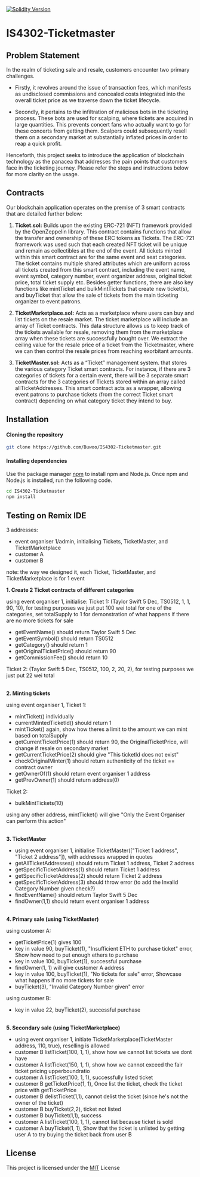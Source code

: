 [![Solidity Version](https://img.shields.io/badge/Solidity-0.8.20-blue.svg)](https://solidity.readthedocs.io/)

# IS4302-Ticketmaster

## Problem Statement

In the realm of ticketing sale and resale, customers encounter two primary challenges.

- Firstly, it revolves around the issue of transaction fees, which manifests as undisclosed commissions and concealed costs integrated into the overall ticket price as we traverse down the ticket lifecycle.

- Secondly, it pertains to the infiltration of malicious bots in the ticketing process. These bots are used for scalping, where tickets are acquired in large quantities. This prevents concert fans who actually want to go for these concerts from getting them. Scalpers could subsequently resell them on a secondary market at substantially inflated prices in order to reap a quick profit.

Henceforth, this project seeks to introduce the application of blockchain technology as the panacea that addresses the pain points that customers face in the ticketing journey. Please refer the steps and instructions below for more clarity on the usage.

## Contracts

Our blockchain application operates on the premise of 3 smart contracts that are detailed further below:

1. **Ticket.sol:**
   Builds upon the existing ERC-721 (NFT) framework provided by the OpenZeppelin library. This contract contains functions that allow the transfer and ownership of these ERC tokens as Tickets. The ERC-721 framework was used such that each created NFT ticket will be unique and remain as collectibles at the end of the event. All tickets minted within this smart contract are for the same event and seat categories. The ticket contains multiple shared attributes which are uniform across all tickets created from this smart contract, including the event name, event symbol, category number, event organizer address, original ticket price, total ticket supply etc. Besides getter functions, there are also key functions like mintTicket and bulkMintTickets that create new ticket(s), and buyTicket that allow the sale of tickets from the main ticketing organizer to event patrons.

2. **TicketMarketplace.sol:**
   Acts as a marketplace where users can buy and list tickets on the resale market. The ticket marketplace will include an array of Ticket contracts. This data structure allows us to keep track of the tickets available for resale, removing them from the marketplace array when these tickets are successfully bought over. We extract the ceiling value for the resale price of a ticket from the Ticketmaster, where we can then control the resale prices from reaching exorbitant amounts.

3. **TicketMaster.sol:**
   Acts as a “Ticket” management system. that stores the various category Ticket smart contracts. For instance, if there are 3 categories of tickets for a certain event, there will be 3 separate smart contracts for the 3 categories of Tickets stored within an array called allTicketAddresses. This smart contract acts as a wrapper, allowing event patrons to purchase tickets (from the correct Ticket smart contract) depending on what category ticket they intend to buy.

## Installation

#### Cloning the repository

```bash
git clone https://github.com/Buwoo/IS4302-Ticketmaster.git
```

#### Installing dependencies

Use the package manager [npm](https://docs.npmjs.com/downloading-and-installing-node-js-and-npm) to install npm and Node.js. Once npm and Node.js is installed, run the following code.

```bash
cd IS4302-Ticketmaster
npm install
```

## Testing on Remix IDE

3 addresses: 
- event organiser 1/admin, initialising Tickets, TicketMaster, and TicketMarketplace
- customer A
- customer B 

note: the way we designed it, each Ticket, TicketMaster, and TicketMarketplace is for 1 event

**1. Create 2 Ticket contracts of different categories**

using event organiser 1, initialise:
Ticket 1: (Taylor Swift 5 Dec, TS0512, 1, 1, 90, 10), for testing purposes we just put 100 wei total
for one of the categories, set totalSupply to 1 for demonstration of what happens if there are no more tickets for sale 
- getEventName() should return Taylor Swift 5 Dec
- getEventSymbol() should return TS0512
- getCategory() should return 1
- getOriginalTicketPrice() should return 90
- getCommissionFee() should return 10

Ticket 2: (Taylor Swift 5 Dec, TS0512, 100, 2, 20, 2), for testing purposes we just put 22 wei total
<br><br/>

**2. Minting tickets**

using event organiser 1, Ticket 1:
- mintTicket() individually
- currentMintedTicketId() should return 1
- mintTicket() again, show how theres a limit to the amount we can mint based on totalSupply
- getCurrentTicketPrice(1) should return 90, the OriginalTicketPrice, will change if resale on secondary market
- getCurrentTicketPrice(2) should give "This ticketId does not exist"
- checkOriginalMinter(1) should return authenticity of the ticket == contract owner 
- getOwnerOf(1) should return event organiser 1 address
- getPrevOwner(1) should return address(0)

Ticket 2:
- bulkMintTickets(10)

using any other address, mintTicket() will give "Only the Event Organiser can perform this action"
<br><br/>

**3. TicketMaster**
- using event organiser 1, initialise TicketMaster(["Ticket 1 address", "Ticket 2 address"]), with addresses wrapped in quotes
- getAllTicketAddresses() should return Ticket 1 address, Ticket 2 address
- getSpecificTicketAddress(1) should return Ticket 1 address
- getSpecificTicketAddress(2) should return Ticket 2 address
- getSpecificTicketAddress(3) should throw error (to add the Invalid Category Number given check?)
- findEventName() should return Taylor Swift 5 Dec
- findOwner(1,1) should return event organiser 1 address
<br><br/>

**4. Primary sale (using TicketMaster)**

using customer A:
- getTicketPrice(1) gives 100
- key in value 90, buyTicket(1), "Insufficient ETH to purchase ticket" error, Show how need to put enough ethers to purchase
- key in value 100, buyTicket(1), successful purchase
- findOwner(1, 1) will give customer A address
- key in value 100, buyTicket(1), "No tickets for sale" error, Showcase what happens if no more tickets for sale
- buyTicket(3), "Invalid Category Number given" error

using customer B:
- key in value 22, buyTicket(2), successful purchase
<br><br/>

**5. Secondary sale (using TicketMarketplace)**
- using event organiser 1, initiate TicketMarketplace(TicketMaster address, 110, true), reselling is allowed
- customer B listTicket(100, 1, 1), show how we cannot list tickets we dont have
- customer A listTicket(150, 1, 1), show how we cannot exceed the fair ticket pricing upperboundratio
- customer A listTicket(100, 1, 1), successfully listed ticket
- customer B getTicketPrice(1, 1), Once list the ticket, check the ticket price with getTicketPrice 
- customer B delistTicket(1,1), cannot delist the ticket (since he's not the owner of the ticket) 
- customer B buyTicket(2,2), ticket not listed
- customer B buyTicket(1,1), success
- customer A listTicket(100, 1, 1), cannot list because ticket is sold
- customer A buyTicket(1, 1), Show that the ticket is unlisted by getting user A to try buying the ticket back from user B


## License

This project is licensed under the [MIT](https://spdx.org/licenses/GPL-3.0.html) License
